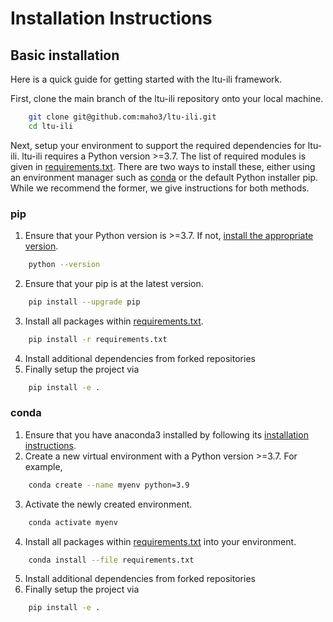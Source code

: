 # Installation Instructions


## Basic installation

Here is a quick guide for getting started with the ltu-ili framework.

First, clone the main branch of the ltu-ili repository onto your local machine.
```bash
    git clone git@github.com:maho3/ltu-ili.git
    cd ltu-ili
```
Next, setup your environment to support the required dependencies for ltu-ili. ltu-ili requires a Python version >=3.7. The list of required modules is given in [requirements.txt](requirements.txt). There are two ways to install these, either using an environment manager such as [conda](https://docs.anaconda.com/) or the default Python installer pip. While we recommend the former, we give instructions for both methods.
### pip
1. Ensure that your Python version is >=3.7. If not, [install the appropriate version](https://www.python.org/downloads/).
```bash
    python --version
```
2. Ensure that your pip is at the latest version.
```bash
    pip install --upgrade pip
```
3. Install all packages within [requirements.txt](requirements.txt).
```bash
    pip install -r requirements.txt
```
4. Install additional dependencies from forked repositories
5. Finally setup the project via
```bash
    pip install -e .
```

### conda
1. Ensure that you have anaconda3 installed by following its [installation instructions](https://docs.anaconda.com/anaconda/install/index.html).
2. Create a new virtual environment with a Python version >=3.7. For example,
```bash
    conda create --name myenv python=3.9
```
3. Activate the newly created environment.
```bash
    conda activate myenv
```
4. Install all packages within [requirements.txt](requirements.txt) into your environment.
```bash
    conda install --file requirements.txt
```
5. Install additional dependencies from forked repositories
6. Finally setup the project via
```bash
    pip install -e .
```

